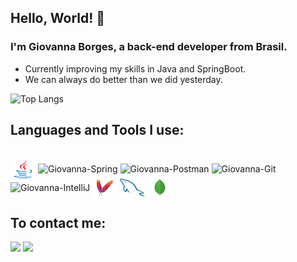 ## Hello, World! 👋
### I'm Giovanna Borges, a back-end developer from Brasil.

- Currently improving my skills in Java and SpringBoot.
- We can always do better than we did yesterday.

![Top Langs](https://github-readme-stats.vercel.app/api/top-langs/?username=gihwho&layout=compact&theme=tokyonight)

## Languages and Tools I use:
<div style="display: inline_block"><br>
  <img align="center" alt="Giovanna-Java" height="30" width="40" src="https://raw.githubusercontent.com/devicons/devicon/master/icons/java/java-original.svg">
  <img align="center" alt="Giovanna-Spring" height="30" width="40" src="https://cdn.jsdelivr.net/gh/devicons/devicon/icons/spring/spring-original.svg">
  <img align="center" alt="Giovanna-Postman" height="30" width="40" src="https://www.vectorlogo.zone/logos/getpostman/getpostman-icon.svg">
  <img align="center" alt="Giovanna-Git" height="30" width="40" src="https://cdn.jsdelivr.net/gh/devicons/devicon/icons/git/git-original.svg">
  <img align="center" alt="Giovanna-IntelliJ" height="30" width="40" src="https://upload.wikimedia.org/wikipedia/commons/9/9c/IntelliJ_IDEA_Icon.svg">
  <img align="center" alt="Giovanna-Maven" height="30" width="40" src="https://raw.githubusercontent.com/devicons/devicon/master/icons/maven/maven-original.svg">
  <img align="center" alt="Giovanna-MySQL" height="30" width="40" src="https://raw.githubusercontent.com/devicons/devicon/master/icons/mysql/mysql-original.svg">
  <img align="center" alt="Giovanna-MongoDB" height="30" width="40" src="https://raw.githubusercontent.com/devicons/devicon/master/icons/mongodb/mongodb-original.svg">
</div>

## To contact me:
<div> 
  <a href = "mailto:giovannaborgesmassi@gmail.com"><img src="https://img.shields.io/badge/-Gmail-%23333?style=for-the-badge&logo=gmail&logoColor=white" target="_blank"></a>
  <a href="www.linkedin.com/in/giovanna-borges-coelho-2180a41b4" target="_blank"><img src="https://img.shields.io/badge/-LinkedIn-%230077B5?style=for-the-badge&logo=linkedin&logoColor=white" target="_blank"></a> 
</div>

<!--
**gihwho/gihwho** is a ✨ _special_ ✨ repository because its `README.md` (this file) appears on your GitHub profile.

Here are some ideas to get you started:

- 🔭 I’m currently working on ...
- 🌱 I’m currently learning ...
- 👯 I’m looking to collaborate on ...
- 🤔 I’m looking for help with ...
- 💬 Ask me about ...
- 📫 How to reach me: ...
- 😄 Pronouns: ...
- ⚡ Fun fact: ...
-->
